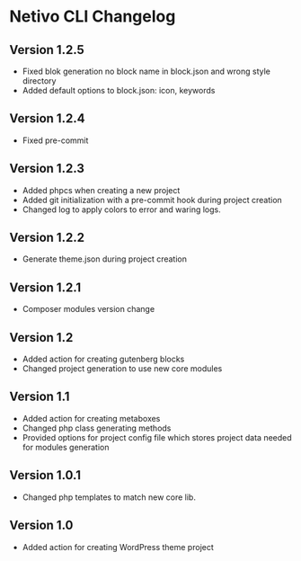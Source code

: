 # Netivo CLI Changelog

## Version 1.2.5
- Fixed blok generation no block name in block.json and wrong style directory
- Added default options to block.json: icon, keywords

## Version 1.2.4
- Fixed pre-commit

## Version 1.2.3
- Added phpcs when creating a new project
- Added git initialization with a pre-commit hook during project creation
- Changed log to apply colors to error and waring logs.

## Version 1.2.2
- Generate theme.json during project creation

## Version 1.2.1
- Composer modules version change

## Version 1.2
- Added action for creating gutenberg blocks
- Changed project generation to use new core modules

## Version 1.1
- Added action for creating metaboxes
- Changed php class generating methods
- Provided options for project config file which stores project data needed for modules generation

## Version 1.0.1
- Changed php templates to match new core lib.

## Version 1.0
- Added action for creating WordPress theme project